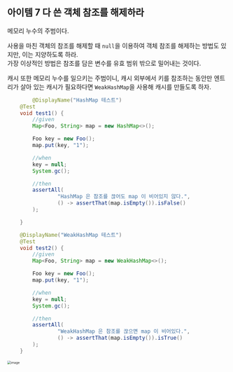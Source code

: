 ## 아이템 7 다 쓴 객체 참조를 해제하라

메모리 누수의 주범이다.

사용을 마친 객체의 참조를 해제할 때 `null`을 이용하여 객체 참조를 해제하는 방법도 있지만, 이는 지양하도록 하라.  
가장 이상적인 방법은 참조를 담은 변수를 유효 범위 밖으로 밀어내는 것이다.

캐시 또한 메모리 누수를 일으키는 주범이니, 캐시 외부에서 키를 참조하는 동안만 엔트리가 살아 있는 캐시가 필요하다면 `WeakHashMap`을 사용해 캐시를 만들도록 하자.

```java
		@DisplayName("HashMap 테스트")
    @Test
    void test1() {
        //given
        Map<Foo, String> map = new HashMap<>();

        Foo key = new Foo();
        map.put(key, "1");

        //when
        key = null;
        System.gc();

        //then
        assertAll(
                "HashMap 은 참조를 끊어도 map 이 비어있지 않다.",
                () -> assertThat(map.isEmpty()).isFalse()
        );

    }

    @DisplayName("WeakHashMap 테스트")
    @Test
    void test2() {
        //given
        Map<Foo, String> map = new WeakHashMap<>();

        Foo key = new Foo();
        map.put(key, "1");

        //when
        key = null;
        System.gc();

        //then
        assertAll(
                "WeakHashMap 은 참조를 끊으면 map 이 비어있다.",
                () -> assertThat(map.isEmpty()).isTrue()
        );
    }
```

<img src="https://user-images.githubusercontent.com/13347548/72961948-380f5700-3df6-11ea-9489-1431cdd88d3f.png" alt="image" style="zoom:50%;" />

